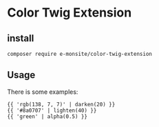# Color Twig Extension

## install
```
composer require e-monsite/color-twig-extension
```

## Usage

There is some examples:
```
{{ 'rgb(138, 7, 7)' | darken(20) }}
{{ '#8a0707' | lighten(40) }}
{{ 'green' | alpha(0.5) }}
```